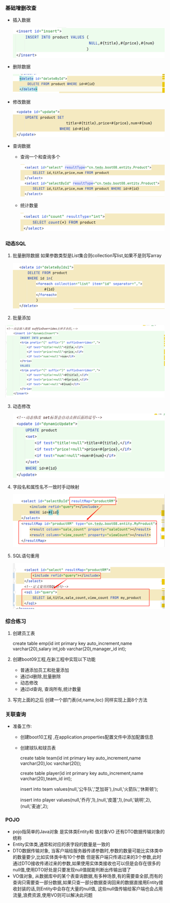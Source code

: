 ### 基础增删改查

- 插入数据

  ![1665644927886](1665644927886.png)

- 删除数据

  ![1665644945625](1665644945625.png)

- 修改数据

  ![1665644958955](1665644958955.png)

- 查询数据

  - 查询一个和查询多个

    ![1665644993243](1665644993243.png)

  - 统计数量

    ![1665645007626](1665645007626.png)

### 动态SQL

1. 批量删除数据   如果参数类型是List集合则collection写list,如果不是则写array

   ![1665645036493](1665645036493.png)

2. 批量添加

![1665645095807](1665645095807.png)

3. 动态修改

   ![1665645200334](1665645200334.png)

4. 字段名和属性名不一致时手动映射

   ![1665645289804](1665645289804.png)

5. SQL语句重用

   ![1665645325133](1665645325133.png)

### 综合练习

1. 创建员工表

   create table emp(id int primary key auto_increment,name varchar(20),salary int,job varchar(20),manager_id int);

2. 创建boot09工程,在新工程中实现以下功能

   - 普通添加员工和批量添加
   - 通过id删除,批量删除
   - 动态修改
   - 通过id查询, 查询所有,统计数量

3. 写完上面的之后 创建一个部门表(id,name,loc)  同样实现上面8个方法



### 关联查询

- 准备工作:

  - 创建boot10工程 ,在application.properties配置文件中添加配置信息

  - 创建球队和球员表

    create table team(id int primary key auto_increment,name varchar(20),loc varchar(20));

    create table player(id int primary key auto_increment,name varchar(20),team_id int);

    insert into team values(null,'公牛队','芝加哥'),(null,'火箭队','休斯顿');

    insert into player values(null,'乔丹',1),(null,'皮蓬',1),(null,'姚明',2),(null,'麦迪',2);



### POJO 

- pojo指简单的Java对象  是实体类Entity和 值对象VO 还有DTO数据传输对象的统称
- Entity实体类,通常和对应的表字段的数量是一致的 
- DTO数据传输对象, 当客户端给服务器传递参数时,参数的数量可能比实体类中的数量要少,比如实体类中有10个参数 但是客户端只传递过来的3个参数,此时通过DTO接收传递过来的参数,如果使用实体类接收也可以但是会存在很多的null值,使用DTO好处是只要发现null值就能判断出传输出错了
- VO值对象, 从数据库中的某个表查询数据,有多种场景,有的需要查全部,而有的查询只需要查一部分数据,如果只查一部分数据查询回来的数据直接用Entity接收封装的话,则Entity中会存在大量的null值, 这些null值传输给客户端也会占用流量,浪费资源,使用VO则可以解决此问题






